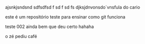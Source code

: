 ajsnkjsndsnd
sdfsdfsd
f
sd
f
sd
fs
djksjdnvonsdo´vnsfula do cario

este é um repositório teste para ensinar como git funciona

teste 002 ainda bem que deu certo hahaha


o zé pediu café


